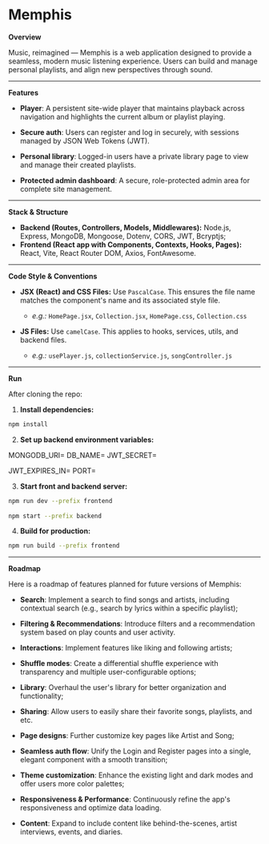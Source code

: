 # Memphis

**Overview**

Music, reimagined — Memphis is a web application designed to provide a seamless, modern music listening experience. Users can build and manage personal playlists, and align new perspectives through sound.

---

**Features**

- **Player**: A persistent site-wide player that maintains playback across navigation and highlights the current album or playlist playing.
- **Secure auth**: Users can register and log in securely, with sessions managed by JSON Web Tokens (JWT).
- **Personal library**: Logged-in users have a private library page to view and manage their created playlists.

- **Protected admin dashboard**: A secure, role-protected admin area for complete site management.

---

**Stack & Structure**

- **Backend (Routes, Controllers, Models, Middlewares):** Node.js, Express, MongoDB, Mongoose, Dotenv, CORS, JWT, Bcryptjs;
- **Frontend (React app with Components, Contexts, Hooks, Pages):** React, Vite, React Router DOM, Axios, FontAwesome.

---

**Code Style & Conventions**

- **JSX (React) and CSS Files:** Use `PascalCase`. This ensures the file name matches the component's name and its associated style file.
  - *e.g.:* `HomePage.jsx`, `Collection.jsx`, `HomePage.css`, `Collection.css`

- **JS Files:** Use `camelCase`. This applies to hooks, services, utils, and backend files.
  - *e.g.:* `usePlayer.js`, `collectionService.js`, `songController.js`

---

**Run**

After cloning the repo:

1. **Install dependencies:**

```bash
npm install
```

2. **Set up backend environment variables:**

MONGODB_URI=
DB_NAME=
JWT_SECRET=

JWT_EXPIRES_IN=
PORT=

3. **Start front and backend server:**

```bash
npm run dev --prefix frontend
  
npm start --prefix backend
```

4. **Build for production:**

```bash
npm run build --prefix frontend
```

---

**Roadmap**

Here is a roadmap of features planned for future versions of Memphis:

- **Search**: Implement a search to find songs and artists, including contextual search (e.g., search by lyrics within a specific playlist);
- **Filtering & Recommendations**: Introduce filters and a recommendation system based on play counts and user activity.

- **Interactions**: Implement features like liking and following artists;
- **Shuffle modes**: Create a differential shuffle experience with transparency and multiple user-configurable options;
- **Library**: Overhaul the user's library for better organization and functionality;
- **Sharing**: Allow users to easily share their favorite songs, playlists, and etc.

- **Page designs**: Further customize key pages like Artist and Song;
- **Seamless auth flow**: Unify the Login and Register pages into a single, elegant component with a smooth transition;
- **Theme customization**: Enhance the existing light and dark modes and offer users more color palettes;
- **Responsiveness & Performance**: Continuously refine the app's responsiveness and optimize data loading.

- **Content**: Expand to include content like behind-the-scenes, artist interviews, events, and diaries.